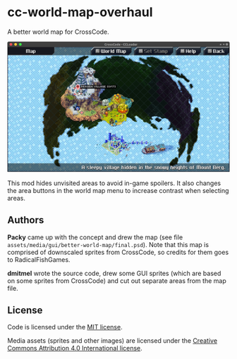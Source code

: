 # cc-world-map-overhaul

A better world map for CrossCode.

![screenshot](screenshot.png)

This mod hides unvisited areas to avoid in-game spoilers. It also changes the area buttons in the world map menu to increase contrast when selecting areas.

## Authors

**Packy** came up with the concept and drew the map (see file `assets/media/gui/better-world-map/final.psd`). Note that this map is comprised of downscaled sprites from CrossCode, so credits for them goes to RadicalFishGames.

**dmitmel** wrote the source code, drew some GUI sprites (which are based on some sprites from CrossCode) and cut out separate areas from the map file.

## License

Code is licensed under the [MIT license](https://spdx.org/licenses/MIT.html).

Media assets (sprites and other images) are licensed under the [Creative Commons Attribution 4.0 International license](https://creativecommons.org/licenses/by/4.0/).
